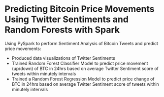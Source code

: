 # Predicting Bitcoin Price Movements Using Twitter Sentiments and Random Forests with Spark
Using PySpark to perform Sentiment Analysis of Bitcoin Tweets and predict price movements:
<ul>
<li> Produced data visualizations of Twitter Sentiments </li>
<li> Trained Random Forest Classifier Model to predict price movement (up/down) of BTC in 24hrs based on average Twitter Sentiment score of tweets within minutely intervals </li>
<li> Trained a Random Forest Regression Model to predict price change of BTC in 24hrs based on average Twitter Sentiment score of tweets within minutely intervals </li>
</ul>
